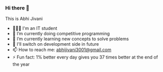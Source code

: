 ### Hi there 👋
This is Abhi Jivani

- 👨🏻‍💻 I'm an IT student
- 🔭 I’m currently doing competitive programming
- 🌱 I’m currently learning new concepts to solve problems
- 🔮 I'll switch on development side in future
- 📫 How to reach me: abhijivani3001@gmail.com
- ⚡ Fun fact: 1% better every day gives you 37 times better at the end of the year
